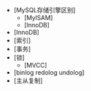 - [MySQL存储引擎区别]
    - [MyISAM]
    - [InnoDB]
- [InnoDB]
- [索引]
- [事务]
- [锁]
    - [MVCC]
- [binlog redolog undolog]
- [主从复制]

